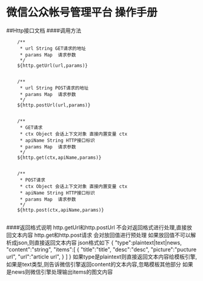 微信公众帐号管理平台 操作手册
================

##Http接口文档
####调用方法

```
    /**
     * url String GET请求的地址
     * params Map  请求参数
     */
    ${http.getUrl(url,params)}
    
```

```
    /**
     * url String POST请求的地址
     * params Map  请求参数
     */
    ${http.postUrl(url,params)}
    
```
```
    /**
     * GET请求
     * ctx Object 会话上下文对象 直接内置变量 ctx
     * apiName String HTTP接口标识
     * params Map  请求参数
     */
    ${http.get(ctx,apiName,params)}
    
```
```
    /**
     * POST请求
     * ctx Object 会话上下文对象 直接内置变量 ctx
     * apiName String HTTP接口标识
     * params Map  请求参数
     */
    ${http.post(ctx,apiName,params)}
    
```

####返回格式说明
    http.getUrl和http.postUrl 不会对返回格式进行处理,直接放回文本内容
    http.get和http.post请求 会对放回值进行预处理
    如果放回值不可以解析成json,则直接返回文本内容
    json格式如下
    {
        "type":plaintext|text|news,
        "content":"string",
        "items":[
            {
                "title":"title",
                "desc":"desc",
                "picture":"pucture url",
                "url":"article url",
            }
        ]
    }
    如果type是plaintext则直接返回文本内容给模板引擎,如果是text类型,则告诉微信引擎返回content的文本内容,忽略模板其他部分
    如果是news则微信引擎处理输出items的图文内容
    

